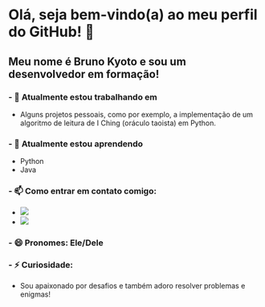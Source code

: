 # Olá, seja bem-vindo(a) ao meu perfil do GitHub! 👋
## Meu nome é Bruno Kyoto e sou um desenvolvedor em formação!

### - 🔭 Atualmente estou trabalhando em
  - Alguns projetos pessoais, como por exemplo, a implementação de um algoritmo de leitura de I Ching (oráculo taoista) em Python.


### - 🌱 Atualmente estou aprendendo
  - Python
  - Java


### - 📫 Como entrar em contato comigo:
   - <a href = "mailto:fawkesc05@gmail.com"><img loading="lazy" src="https://img.shields.io/badge/Gmail-D14836?style=for-the-badge&logo=gmail&logoColor=white" target="_blank"></a>
   - <a href="https://www.linkedin.com/in/bruno-kyoto" target="_blank"><img loading="lazy" src="https://img.shields.io/badge/-LinkedIn-%230077B5?style=for-the-badge&logo=linkedin&logoColor=white" target="_blank"></a>


### - 😄 Pronomes: Ele/Dele


### - ⚡ Curiosidade:
  - Sou apaixonado por desafios e também adoro resolver problemas e enigmas!

<!--
**BrunoKyoto/BrunoKyoto** is a ✨ _special_ ✨ repository because its `README.md` (this file) appears on your GitHub profile.

Here are some ideas to get you started:

- 🔭 Atualmente estou trabalhando em ...
- 🌱 Atualmente estou aprendendo ...
- 👯 Estou procurando colaborar em ...
- 🤔 Estou procurando ajuda com ...
- 💬 Pergunte-me sobre ...
- 📫 Como entrar em contato comigo: ...
- 😄 Pronomes: ...
- ⚡ Curiosidade: ...
-->
